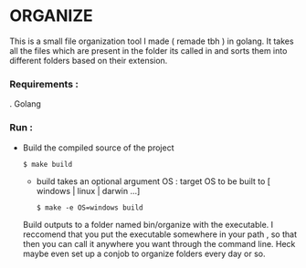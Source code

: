 # ORGANIZE
This is a small file organization tool I made ( remade tbh ) in golang. It takes all the files which are present in the folder its called in and sorts them into different folders based on their extension.

### Requirements :
. Golang

### Run :
- Build the compiled source of the project
    ```bash
    $ make build
    ```
    - build takes an optional argument OS : target OS to be built to [ windows | linux | darwin ...]
        ```
        $ make -e OS=windows build
        ```
    Build outputs to a folder named bin/organize with the executable.
    I reccomend that you put the executable somewhere in your path , so that then you can call it anywhere you want through the command line. Heck maybe even set up a conjob to organize folders every day or so.
    

